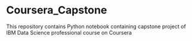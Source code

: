 # Coursera_Capstone
This repository contains Python notebook containing capstone project of IBM Data Science professional course on Coursera
